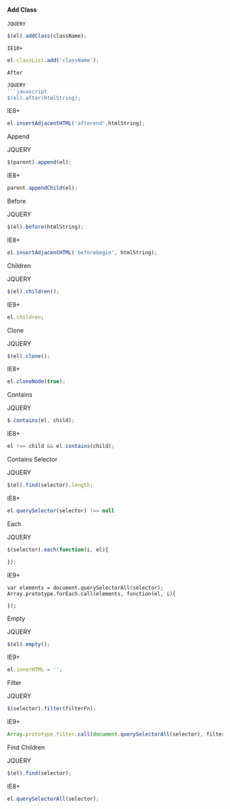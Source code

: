 #### Add Class
	JQUERY
```javascript
$(el).addClass(className);
```
	IE10+
```javascript
el.classList.add('className');

After

JQUERY
```javascript
$(el).after(htmlString);
```
IE8+
```javascript
el.insertAdjacentHTML('afterend',htmlString);
```

Append

JQUERY
```javascript
$(parent).append(el);
```
IE8+
```javascript
parent.appendChild(el);
```

Before

JQUERY
```javascript
$(el).before(htmlString);
```
IE8+
```javascript
el.insertAdjacentHTML('beforebegin', htmlString);
```

Children

JQUERY
```javascript
$(el).children();
```
IE9+
```javascript
el.children;
```

Clone

JQUERY
```javascript
$(el).clone();
```
IE8+
```javascript
el.cloneNode(true);
```

Contains

JQUERY
```javascript
$.contains(el, child);
```
IE8+
```javascript
el !== child && el.contains(child);
```

Contains Selector

JQUERY
```javascript
$(el).find(selector).length;
```
IE8+
```javascript
el.querySelector(selector) !== null
```

Each

JQUERY
```javascript
$(selector).each(function(i, el){

});
```
IE9+
```
var elements = document.querySelectorAll(selector);
Array.prototype.forEach.call(elements, function(el, i){

});
```

Empty

JQUERY
```javascript
$(el).empty();
```
IE9+
```javascript
el.innerHTML = '';
```

Filter

JQUERY
```javascript
$(selector).filter(filterFn);
```
IE9+
```javascript
Array.prototype.filter.call(document.querySelectorAll(selector), filterFn);
```

Find Children

JQUERY
```javascript
$(el).find(selector);
```
IE8+
```javascript
el.querySelectorAll(selector);
```



